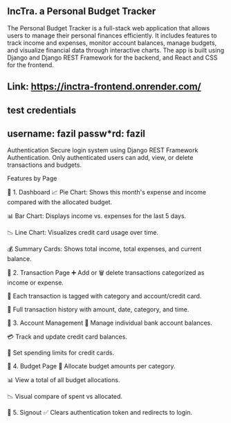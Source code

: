 IncTra.
a Personal Budget Tracker
-------------------------

The Personal Budget Tracker is a full-stack web application that allows users to manage their personal finances efficiently. It includes features to track income and expenses, monitor account balances, manage budgets, and visualize financial data through interactive charts. The app is built using Django and Django REST Framework for the backend, and React and CSS for the frontend.

Link: https://inctra-frontend.onrender.com/
-------------------------------------------
test credentials 
----------------
username: fazil
passw*rd: fazil
---------------
Authentication
Secure login system using Django REST Framework Authentication.
Only authenticated users can add, view, or delete transactions and budgets.


Features by Page

📌 1. Dashboard
📈 Pie Chart: Shows this month's expense and income compared with the allocated budget.

📊 Bar Chart: Displays income vs. expenses for the last 5 days.

📉 Line Chart: Visualizes credit card usage over time.

💰 Summary Cards: Shows total income, total expenses, and current balance.

📌 2. Transaction Page
➕ Add or 🗑️ delete transactions categorized as income or expense.

💼 Each transaction is tagged with category and account/credit card.

📜 Full transaction history with amount, date, category, and time.


📌 3. Account Management
🏦 Manage individual bank account balances.

💳 Track and update credit card balances.

🚫 Set spending limits for credit cards.

📌 4. Budget Page
🎯 Allocate budget amounts per category.

📊 View a total of all budget allocations.

📉 Visual compare of spent vs allocated.

📌 5. Signout
✅ Clears authentication token and redirects to login.
